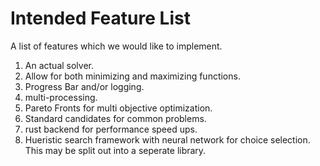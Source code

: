 # Intended Feature List
A list of features which we would like to implement.

1. An actual solver.
1. Allow for both minimizing and maximizing functions.
2. Progress Bar and/or logging.
3. multi-processing.
2. Pareto Fronts for multi objective optimization.
3. Standard candidates for common problems.
4. rust backend for performance speed ups.
5. Hueristic search framework with neural network for choice selection. This may be split out into a seperate library.